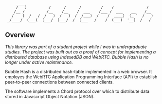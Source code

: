          ____
         /   )          /      /      /         /    /               /
        /__ /          /__    /__    /  ___    /___ /  ___    __    /__
       /    )  /   /  /   )  /   )  /  /___)  /    /  ____)  (_ `  /   )
     _/____/  (___(  (___/  (___/  /  (___   /    /  (___(  '__)  /   /

Overview
--------

_This library was part of a student project while I was in undergraduate studies.  The project was built out as a proof of concept for implementing a distributed database using IndexedDB and WebRTC.  Bubble Hash is no longer under active maintenance._

Bubble Hash is a distributed hash-table implemented in a web browser.  It
employes the WebRTC Application Programming Interface (API) to establish
peer-to-peer connections between connected clients.

The software implements a Chord protocol over which to distribute data stored in
Javascript Object Notation (JSON).
